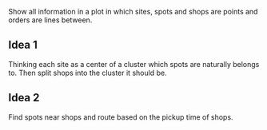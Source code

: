   Show all information in a plot in which sites, spots and shops are points and orders are lines between.

## Idea 1
  Thinking each site as a center of a cluster which spots are naturally belongs to. Then split shops into the cluster it should be.

## Idea 2
  Find spots near shops and route based on the pickup time of shops.
